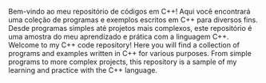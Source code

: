 Bem-vindo ao meu repositório de códigos em C++! Aqui você encontrará uma coleção de programas e exemplos escritos em C++ para diversos fins. Desde programas simples até projetos mais complexos, este repositório é uma amostra do meu aprendizado e prática com a linguagem C++.
Welcome to my C++ code repository! Here you will find a collection of programs and examples written in C++ for various purposes. From simple programs to more complex projects, this repository is a sample of my learning and practice with the C++ language.
